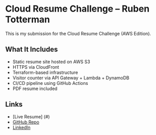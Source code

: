 # Cloud Resume Challenge – Ruben Totterman

This is my submission for the Cloud Resume Challenge (AWS Edition).

## What It Includes

- Static resume site hosted on AWS S3
- HTTPS via CloudFront
- Terraform-based infrastructure
- Visitor counter via API Gateway + Lambda + DynamoDB
- CI/CD pipeline using GitHub Actions
- PDF resume included

## Links

- [Live Resume] (#)
- [GitHub Repo](https://github.com/rubentotterman)
- [LinkedIn](https://www.linkedin.com/in/ruben-totterman/)

